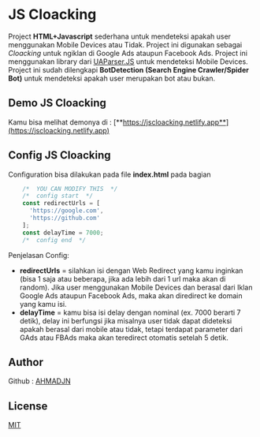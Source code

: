 # JS Cloacking

Project **HTML+Javascript** sederhana untuk mendeteksi apakah user menggunakan Mobile Devices atau Tidak. Project ini digunakan sebagai *Cloacking* untuk ngiklan di Google Ads ataupun Facebook Ads. Project ini menggunakan library dari [UAParser.JS](https://github.com/faisalman/ua-parser-js) untuk mendeteksi Mobile Devices. Project ini sudah dilengkapi **BotDetection (Search Engine Crawler/Spider Bot)** untuk mendeteksi apakah user merupakan bot atau bukan.

## Demo JS Cloacking

Kamu bisa melihat demonya di : [**https://jscloacking.netlify.app**](https://jscloacking.netlify.app)

## Config JS Cloacking

Configuration bisa dilakukan pada file **index.html** pada bagian
```Javascript
    /*  YOU CAN MODIFY THIS  */
    /*  config start  */
    const redirectUrls = [
      'https://google.com',
      'https://github.com'
    ];
    const delayTime = 7000;
    /*  config end  */
```
Penjelasan Config:
- **redirectUrls** = silahkan isi dengan Web Redirect yang kamu inginkan (bisa 1 saja atau beberapa, jika ada lebih dari 1 url maka akan di random). Jika user menggunakan Mobile Devices dan berasal dari Iklan Google Ads ataupun Facebook Ads, maka akan diredirect ke domain yang kamu isi.
- **delayTime** = kamu bisa isi delay dengan nominal (ex. 7000 berarti 7 detik), delay ini berfungsi jika misalnya user tidak dapat dideteksi apakah berasal dari mobile atau tidak, tetapi terdapat parameter dari GAds atau FBAds maka akan teredirect otomatis setelah 5 detik.

## Author

Github : [AHMADJN](https://github.com/ahmadjn)
## License

[MIT](https://choosealicense.com/licenses/mit/)
